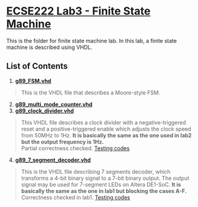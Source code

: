 # [ECSE222 Lab3 - Finite State Machine](https://github.com/Catosine/ECSE222_Digital_Logics/blob/master/Lab3/Lab%20Assignment3.pdf)
This is the folder for finite state machine lab. In this lab, a finite state machine is described using VHDL.  

## List of Contents
1. [**__g89_FSM.vhd__**](https://github.com/Catosine/ECSE222_Digital_Logics/blob/master/Lab3/code/g89_FSM.vhd)  
> This is the VHDL file that describes a Moore-style FSM.  

2. [**__g89_multi_mode_counter.vhd__**](https://github.com/Catosine/ECSE222_Digital_Logics/blob/master/Lab3/code/g89_multi_mode_counter.vhd)  
3. [**__g89_clock_divider.vhd__**](https://github.com/Catosine/ECSE222_Digital_Logics/blob/master/Lab3/code/g89_clock_divider.vhd)  
> This VHDL file describes a clock divider with a negative-triggered reset and a positive-triggered enable which adjusts the clock speed from 50MHz to 1Hz. __It is basically the same as the one used in lab2 but the output frequency is 1Hz.__  
> Partial correctness checked. [Testing codes](https://github.com/Catosine/ECSE222---VHDL/blob/master/Lab2/g89_clock_divider.vht)  

4. [**__g89_7_segment_decoder.vhd__**](https://github.com/Catosine/ECSE222_Digital_Logics/blob/master/Lab3/code/g89_7_segment_decoder.vhd)  
> This is the VHDL file describing 7 segments decoder, which transforms a 4-bit binary signal to a 7-bit binary output. The output signal may be used for 7-segment LEDs on Altera DE1-SoC. __It is basically the same as the one in lab1 but blocking the cases A-F.__  
> Correctness checked in lab1. [Testing codes](https://github.com/Catosine/ECSE222_Digital_Logics/blob/master/Lab1/code/g89_7_segment_decoder.vht) 
